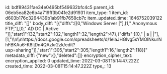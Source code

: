 id: bdf89431fae34e0495bf549632bfc4c5
parent_id: 06eb5ea82e6b4a719ff3b041e2d91931
item_type: 1
item_id: d603b176c3264439b1ab91fb7658cb7c
item_updated_time: 1646752039122
title_diff: "[]"
body_diff: "[{\"diffs\":[[0,\"Windows Server |\"],[1,\" Anonymous FTP,\"],[0,\" AD DC | Active \"]],\"start1\":132,\"start2\":132,\"length1\":32,\"length2\":47},{\"diffs\":[[0,\"   | a   |     |\"],[1,\"\\\n\\\nhttps://docs.google.com/spreadsheets/d/1elaJHGlvg5sYMOINkurNhFBKAu6-K8IjDn4QAzkr2zk/edit?usp=sharing\"]],\"start1\":305,\"start2\":305,\"length1\":16,\"length2\":118}]"
metadata_diff: {"new":{},"deleted":[]}
encryption_cipher_text: 
encryption_applied: 0
updated_time: 2022-03-08T15:14:47.222Z
created_time: 2022-03-08T15:14:47.222Z
type_: 13